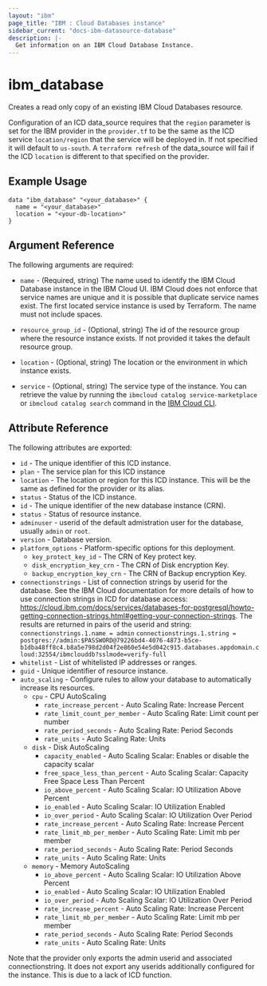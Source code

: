 ```yaml
---
layout: "ibm"
page_title: "IBM : Cloud Databases instance"
sidebar_current: "docs-ibm-datasource-database"
description: |-
  Get information on an IBM Cloud Database Instance.
---
```


# ibm\_database

Creates a read only copy of an existing IBM Cloud Databases resource.  

Configuration of an ICD data_source requires that the `region` parameter is set for the IBM provider in the `provider.tf` to be the same as the ICD service `location/region` that the service will be deployed in. If not specified it will default to `us-south`. A `terraform refresh` of the data_source will fail if the ICD `location` is  different to that specified on the provider.  

## Example Usage

```hcl
data "ibm_database" "<your_database>" {
  name = "<your_database>"
  location = "<your-db-location>"
}
```

## Argument Reference

The following arguments are required:

* `name` - (Required, string) The name used to identify the IBM Cloud Database instance in the IBM Cloud UI. IBM Cloud does not enforce that service names are unique and it is possible that duplicate service names exist. The first located service instance is used by Terraform. The name must not include spaces.

* `resource_group_id` - (Optional, string) The id of the resource group where the resource instance exists. If not provided it takes the default resource group.

* `location` - (Optional, string) The location or the environment in which instance exists.

* `service` - (Optional, string) The service type of the instance. You can retrieve the value by running the `ibmcloud catalog service-marketplace` or `ibmcloud catalog search` command in the [IBM Cloud CLI](https://cloud.ibm.com/docs/cli?topic=cloud-cli-getting-started).

## Attribute Reference

The following attributes are exported:

* `id` - The unique identifier of this ICD instance.
* `plan` - The service plan for this ICD instance
* `location` - The location or region for this ICD instance. This will be the same as defined for the provider or its alias.
* `status` - Status of the ICD instance.
* `id` - The unique identifier of the new database instance (CRN).
* `status` - Status of resource instance.
* `adminuser` - userid of the default admistration user for the database, usually `admin` or `root`.
* `version` - Database version. 
* `platform_options` - Platform-specific options for this deployment.
  * `key_protect_key_id` - The CRN of Key protect key.
  * `disk_encryption_key_crn` - The CRN of Disk encryption Key.
  * `backup_encryption_key_crn` - The CRN of Backup encryption Key.
* `connectionstrings` - List of connection strings by userid for the database. See the IBM Cloud documentation for more details of how to use connection strings in ICD for database access: https://cloud.ibm.com/docs/services/databases-for-postgresql/howto-getting-connection-strings.html#getting-your-connection-strings. The results are returned in pairs of the userid and string:
  `connectionstrings.1.name = admin`
  `connectionstrings.1.string = postgres://admin:$PASSWORD@79226bd4-4076-4873-b5ce-b1dba48ff8c4.b8a5e798d2d04f2e860e54e5d042c915.databases.appdomain.cloud:32554/ibmclouddb?sslmode=verify-full`
* `whitelist` - List of whitelisted IP addresses or ranges.
* `guid` - Unique identifier of resource instance.
* `auto_scaling` -  Configure rules to allow your database to automatically increase its resources. 
  * `cpu` - CPU AutoScaling
    * `rate_increase_percent` - Auto Scaling Rate: Increase Percent
    * `rate_limit_count_per_member` - Auto Scaling Rate: Limit count per number
    * `rate_period_seconds` - Auto Scaling Rate: Period Seconds
    * `rate_units` - Auto Scaling Rate: Units
  * `disk` - Disk AutoScaling
    * `capacity_enabled` - Auto Scaling Scalar: Enables or disable the capacity scalar
    * `free_space_less_than_percent` - Auto Scaling Scalar: Capacity Free Space Less Than Percent
    * `io_above_percent` - Auto Scaling Scalar: IO Utilization Above Percent
    * `io_enabled` - Auto Scaling Scalar: IO Utilization Enabled
    * `io_over_period` - Auto Scaling Scalar: IO Utilization Over Period
    * `rate_increase_percent` - Auto Scaling Rate: Increase Percent
    * `rate_limit_mb_per_member` - Auto Scaling Rate: Limit mb per member
    * `rate_period_seconds` - Auto Scaling Rate: Period Seconds
    * `rate_units` - Auto Scaling Rate: Units
  * `memory` - Memory AutoScaling
    * `io_above_percent` - Auto Scaling Scalar: IO Utilization Above Percent
    * `io_enabled` - Auto Scaling Scalar: IO Utilization Enabled
    * `io_over_period` - Auto Scaling Scalar: IO Utilization Over Period
    * `rate_increase_percent` - Auto Scaling Rate: Increase Percent
    * `rate_limit_mb_per_member` - Auto Scaling Rate: Limit mb per member
    * `rate_period_seconds` - Auto Scaling Rate: Period Seconds
    * `rate_units` - Auto Scaling Rate: Units

Note that the provider only exports the admin userid and associated connectionstring. It does not export any userids additionally configured for the instance. This is due to a lack of ICD function. 

